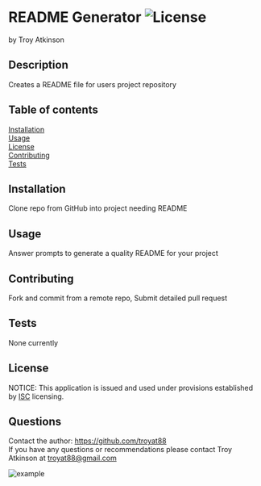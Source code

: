 # README Generator ![License](https://img.shields.io/badge/License-ISC-brightgreen)
   
by Troy Atkinson

## Description
Creates a README file for users project repository

## Table of contents
[Installation](#Installation)  
[Usage](#Usage)  
[License](#License)  
[Contributing](#Contributing)  
[Tests](#Tests)  
    
## Installation
Clone repo from GitHub into project needing README

    
## Usage
Answer prompts to generate a quality README for your project
    
## Contributing
Fork and commit from a remote repo, Submit detailed pull request
    
## Tests
None currently
    
## License
NOTICE: This application is issued and used under provisions established by [ISC](https://choosealicense.com/licenses/ISC/) licensing.

## Questions
Contact the author: https://github.com/troyat88  
If you have any questions or recommendations please contact Troy Atkinson at troyat88@gmail.com

![example](assets/READMEExample.gif)